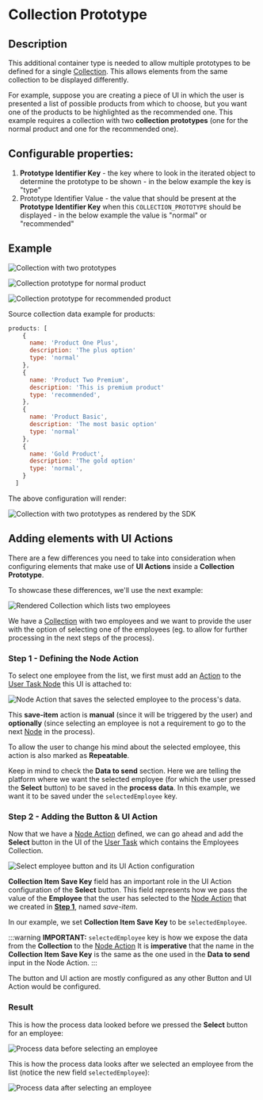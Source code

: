 # Collection Prototype

## Description

This additional container type is needed to allow multiple prototypes to be defined for a single [Collection](./). This allows elements from the same collection to be displayed differently.&#x20;

For example, suppose you are creating a piece of UI in which the user is presented a list of possible products from which to choose, but you want one of the products to be highlighted as the recommended one. This example requires a collection with two **collection prototypes** (one for the normal product and one for the recommended one).

## Configurable properties:

1. **Prototype Identifier Key** - the key where to look in the iterated object to determine the prototype to be shown - in the below example the key is "type"
2. Prototype Identifier Value - the value that should be present at the **Prototype Identifier Key** when this `COLLECTION_PROTOTYPE` should be displayed - in the below example the value is "normal" or "recommended"

## Example

![Collection with two prototypes](https://s3.eu-west-1.amazonaws.com/docx.flowx.ai/3.1/collection_prototype.png)

![Collection prototype for normal product](https://s3.eu-west-1.amazonaws.com/docx.flowx.ai/3.1/collection_prototype1.png) 

![Collection prototype for recommended product](https://s3.eu-west-1.amazonaws.com/docx.flowx.ai/3.1/collection_prototype2.png)

Source collection data example for products:

```javascript
products: [
    {
      name: 'Product One Plus',
      description: 'The plus option'
      type: 'normal'
    },
    {
      name: 'Product Two Premium',
      description: 'This is premium product'
      type: 'recommended',
    },
    {
      name: 'Product Basic',
      description: 'The most basic option'
      type: 'normal'
    },
    {
      name: 'Gold Product',
      description: 'The gold option'
      type: 'normal',
    }
  ]
```

The above configuration will render:

![Collection with two prototypes as rendered by the SDK](https://s3.eu-west-1.amazonaws.com/docx.flowx.ai/3.1/collection_prototype_render.png)

## Adding elements with UI Actions

There are a few differences you need to take into consideration when configuring elements that make use of **UI Actions** inside a **Collection Prototype**.

To showcase these differences, we'll use the next example:

![Rendered Collection which lists two employees](https://s3.eu-west-1.amazonaws.com/docx.flowx.ai/3.1/collection_prototype_elements.png)

We have a [Collection](collection.md) with two employees and we want to provide the user with the option of selecting one of the employees (eg. to allow for further processing in the next steps of the process).

### Step 1 - Defining the Node Action

To select one employee from the list, we first must add an [Action](../../../actions/actions.md) to the [User Task Node](../../../node/user-task-node.md) this UI is attached to:

![Node Action that saves the selected employee to the process's data.](https://s3.eu-west-1.amazonaws.com/docx.flowx.ai/3.1/col_prototype_node_action.png)

This **save-item** action is **manual** (since it will be triggered by the user) and **optionally** (since selecting an employee is not a requirement to go to the next [Node](../../../node/) in the process).

To allow the user to change his mind about the selected employee, this action is also marked as **Repeatable**.

Keep in mind to check the **Data to send** section. Here we are telling the platform where we want the selected employee (for which the user pressed the **Select** button) to be saved in the **process data**. In this example, we want it to be saved under the `selectedEmployee` key.

### Step 2 - Adding the Button & UI Action

Now that we have a [Node Action](../../../actions/actions.md) defined, we can go ahead and add the **Select** button in the UI of the [User Task](../../../node/user-task-node.md) which contains the Employees Collection.

![Select employee button and its UI Action configuration](https://s3.eu-west-1.amazonaws.com/docx.flowx.ai/3.1/col_prototype_add_button.png)

**Collection Item Save Key** field has an important role in the UI Action configuration of the **Select** button. This field represents how we pass the value of the **Employee** that the user has selected to the [Node Action](../../../actions/actions.md) that we created in [**Step 1**](#step-1---defining-the-node-action), named _save-item_.

In our example, we set **Collection Item Save Key** to be `selectedEmployee`.

:::warning
**IMPORTANT:** `selectedEmployee` key is how we expose the data from the **Collection** to the [Node Action](../../../actions/actions.md) It is **imperative** that the name in the **Collection Item Save Key** is the same as the one used in the **Data to send** input in the Node Action.
:::

The button and UI action are mostly configured as any other Button and UI Action would be configured.

### Result

This is how the process data looked before we pressed the **Select** button for an employee:

![Process data before selecting an employee](https://s3.eu-west-1.amazonaws.com/docx.flowx.ai/3.1/col_prototype_result.png)

This is how the process data looks after we selected an employee from the list (notice the new field `selectedEmployee`):

![Process data after selecting an employee](https://s3.eu-west-1.amazonaws.com/docx.flowx.ai/3.1/col_prototype_result1.png)

